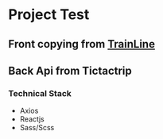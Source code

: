 # Project Test
## Front copying from [TrainLine](https://www.trainline.eu/)
## Back Api from  Tictactrip

### Technical Stack
* Axios
* Reactjs
* Sass/Scss
